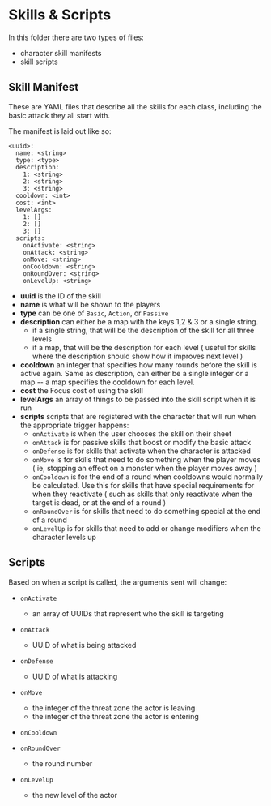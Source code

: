 Skills & Scripts
================

In this folder there are two types of files:

- character skill manifests
- skill scripts

## Skill Manifest

These are YAML files that describe all the skills for each class, including the
basic attack they all start with.

The manifest is laid out like so:

```
<uuid>:
  name: <string>
  type: <type>
  description: 
    1: <string>
    2: <string>
    3: <string>
  cooldown: <int>
  cost: <int>
  levelArgs:
    1: []
    2: []
    3: []
  scripts:
    onActivate: <string>
    onAttack: <string>
    onMove: <string>
    onCooldown: <string>
    onRoundOver: <string>
    onLevelUp: <string>
```

* **uuid** is the ID of the skill
* **name** is what will be shown to the players
* **type** can be one of `Basic`, `Action`, or `Passive`
* **description** can either be a map with the keys 1,2 & 3 or a single string. 
  * if a single string, that will be the description of the skill for all three levels
  * if a map, that will be the description for each level ( useful for skills
    where the description should show how it improves next level )
* **cooldown** an integer that specifies how many rounds before the skill is
  active again. Same as description, can either be a single integer or a map --
  a map specifies the cooldown for each level.
* **cost** the Focus cost of using the skill
* **levelArgs** an array of things to be passed into the skill script when it is
  run
* **scripts** scripts that are registered with the character that will run when
  the appropriate trigger happens:
  * `onActivate` is when the user chooses the skill on their sheet 
  * `onAttack` is for passive skills that boost or modify the basic attack
  * `onDefense` is for skills that activate when the character is attacked
  * `onMove` is for skills that need to do something when the player moves ( ie,
    stopping an effect on a monster when the player moves away )
  * `onCooldown` is for the end of a round when cooldowns would normally be
    calculated. Use this for skills that have special requirements for when they
    reactivate ( such as skills that only reactivate when the target is dead, or
    at the end of a round )
  * `onRoundOver` is for skills that need to do something special at the end of
    a round
  * `onLevelUp` is for skills that need to add or change modifiers when the
    character levels up


## Scripts

Based on when a script is called, the arguments sent will change:

* `onActivate`
  * an array of UUIDs that represent who the skill is targeting

* `onAttack`
  * UUID of what is being attacked

* `onDefense`
  * UUID of what is attacking

* `onMove`
  * the integer of the threat zone the actor is leaving
  * the integer of the threat zone the actor is entering

* `onCooldown`

* `onRoundOver`
  * the round number

* `onLevelUp`
  * the new level of the actor
